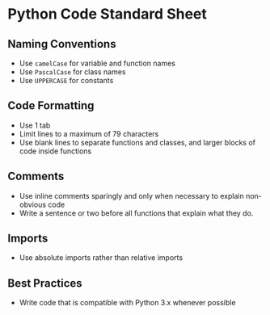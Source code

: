 # Python Code Standard Sheet

## Naming Conventions
- Use `camelCase` for variable and function names
- Use `PascalCase` for class names
- Use `UPPERCASE` for constants

## Code Formatting
- Use 1 tab
- Limit lines to a maximum of 79 characters
- Use blank lines to separate functions and classes, and larger blocks of code inside functions

## Comments
- Use inline comments sparingly and only when necessary to explain non-obvious code
- Write a sentence or two before all functions that explain what they do.

## Imports
- Use absolute imports rather than relative imports

## Best Practices
- Write code that is compatible with Python 3.x whenever possible
